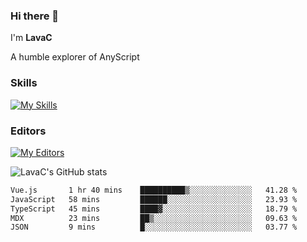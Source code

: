 ### Hi there 👋
I'm **LavaC**

A humble explorer of AnyScript

### Skills
[![My Skills](https://skillicons.dev/icons?i=js,ts,vue,nodejs,nuxtjs,astro,solidjs,tailwind)](https://skillicons.dev)

### Editors
[![My Editors](https://skillicons.dev/icons?i=neovim,vscode)](https://skillicons.dev)

![LavaC's GitHub stats](https://github-readme-stats.vercel.app/api?username=LavaCxx&show_icons=true&theme=synthwave)

<!--START_SECTION:waka-->

```txt
Vue.js       1 hr 40 mins    ██████████▒░░░░░░░░░░░░░░   41.28 %
JavaScript   58 mins         ██████░░░░░░░░░░░░░░░░░░░   23.93 %
TypeScript   45 mins         ████▓░░░░░░░░░░░░░░░░░░░░   18.79 %
MDX          23 mins         ██▒░░░░░░░░░░░░░░░░░░░░░░   09.63 %
JSON         9 mins          █░░░░░░░░░░░░░░░░░░░░░░░░   03.77 %
```

<!--END_SECTION:waka-->
